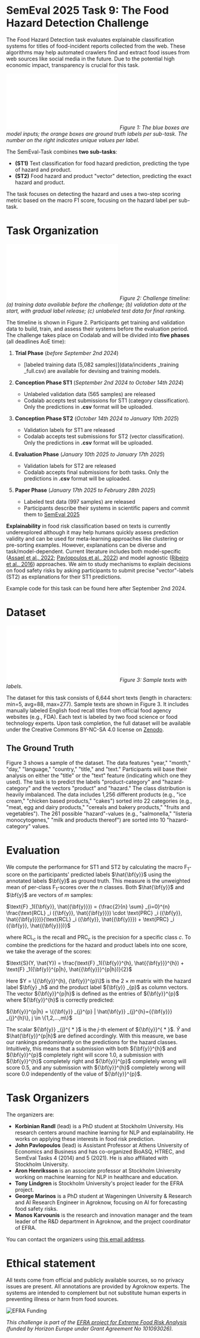 # SemEval 2025 Task 9: The Food Hazard Detection Challenge

The Food Hazard Detection task evaluates explainable classification systems for titles of food-incident reports collected from the web. These algorithms may help automated crawlers find and extract food issues from web sources like social media in the future. Due to the potential high economic impact, transparency is crucial for this task.

![Example Data Overview](img/overview.pdf)
*Figure 1: The blue boxes are model inputs; the orange boxes are ground truth labels per sub-task. The number on the right indicates unique values per label.*

The SemEval-Task combines **two sub-tasks**:
- **(ST1)** Text classification for food hazard prediction, predicting the type of hazard and product.
- **(ST2)** Food hazard and product "vector" detection, predicting the exact hazard and product.

The task focuses on detecting the hazard and uses a two-step scoring metric based on the macro F1 score, focusing on the hazard label per sub-task.

# Task Organization

![Timeline](img/timeline.pdf)
*Figure 2: Challenge timeline: (a) training data available before the challenge; (b) validation data at the start, with gradual label release; (c) unlabeled test data for final ranking.*

The timeline is shown in Figure 2. Participants get training and validation data to build, train, and assess their systems before the evaluation period. The challenge takes place on Codalab and will be divided into **five phases** (all deadlines AoE time):

1. **Trial Phase** (*before September 2nd 2024*)
   - [labeled training data (5,082 samples)](data/incidents _training _full.csv) are available for devising and training models.

2. **Conception Phase ST1** (*September 2nd 2024 to October 14th 2024*)
   - Unlabeled validation data (565 samples) are released
   - Codalab accepts test submissions for ST1 (category classification). Only the predictions in **.csv** format will be uploaded.

3. **Conception Phase ST2** (*October 14th 2024 to January 10th 2025*)
   - Validation labels for ST1 are released
   - Codalab accepts test submissions for ST2 (vector classification). Only the predictions in **.csv** format will be uploaded.

4. **Evaluation Phase** (*January 10th 2025 to January 17th 2025*)
   - Validation labels for ST2 are released
   - Codalab accepts final submissions for both tasks. Only the predictions in **.csv** format will be uploaded.

5. **Paper Phase** (*January 17th 2025 to February 28th 2025*)
   - Labeled test data (997 samples) are released
   - Participants describe their systems in scientific papers and commit them to [SemEval 2025](https://semeval.github.io/SemEval2025/)

**Explainability** in food risk classification based on texts is currently underexplored although it may help humans quickly assess prediction validity and can be used for meta-learning approaches like clustering or pre-sorting examples. However, explanations can be diverse and task/model-dependent. Current literature includes both model-specific ([Assael et al., 2022](https://www.nature.com/articles/s41586-022-04448-z); [Pavlopoulos et al., 2022](https://aclanthology.org/2022.acl-long.259/)) and model agnostic ([Ribeiro et al., 2016](https://aclanthology.org/N16-3020/)) approaches. We aim to study mechanisms to explain decisions on food safety risks by asking participants to submit precise "vector"-labels (ST2) as explanations for their ST1 predictions.

Example code for this task can be found here after September 2nd 2024.

# Dataset

![Sample Texts and Labels](img/overview.pdf)
*Figure 3: Sample texts with labels.*

The dataset for this task consists of 6,644 short texts (length in characters: min=5, avg=88, max=277). Sample texts are shown in Figure 3. It includes manually labeled English food recall titles from official food agency websites (e.g., FDA). Each text is labeled by two food science or food technology experts. Upon task completion, the full dataset will be available under the Creative Commons BY-NC-SA 4.0 license on [Zenodo](https://zenodo.org/doi/10.5281/zenodo.10820657).

## The Ground Truth

Figure 3 shows a sample of the dataset. The data features "year," "month," "day," "language," "country," "title," and "text." Participants will base their analysis on either the "title" or the "text" feature (indicating which one they used). The task is to predict the labels "product-category" and "hazard-category" and the vectors "product" and "hazard." The class distribution is heavily imbalanced. The data includes 1,256 different products (e.g., "ice cream," "chicken based products," "cakes") sorted into 22 categories (e.g., "meat, egg and dairy products," "cereals and bakery products," "fruits and vegetables"). The 261 possible "hazard"-values (e.g., "salmonella," "listeria monocytogenes," "milk and products thereof") are sorted into 10 "hazard-category" values.

# Evaluation

We compute the performance for ST1 and ST2 by calculating the macro $\text{F} _1$-score on the participants' predicted labels $\hat{\bf{y}}$ using the annotated labels $\bf{y}$ as ground truth. This measure is the unweighted mean of per-class $\text{F} _1$-scores over the $n$ classes. Both $\hat{\bf{y}}$ and $\bf{y}$ are vectors of $m$ samples:

$\text{F} _1({\bf{y}}, \hat{{\bf{y}}}) = {\frac{2}{n} \sum} _{i=0}^{n} \frac{\text{RCL} _i ({\bf{y}}, \hat{{\bf{y}}}) \cdot \text{PRC} _i ({\bf{y}}, \hat{{\bf{y}}})}{\text{RCL} _i ({\bf{y}}, \hat{{\bf{y}}}) + \text{PRC} _i ({\bf{y}}, \hat{{\bf{y}}})}$

where $\text{RCL} _c$ is the recall and $\text{PRC} _c$ is the precision for a specific class $c$.
To combine the predictions for the hazard and product labels into one score, we take the average of the scores:

$\text{S}(Y, \hat{Y}) = \frac{\text{F} _1({\bf{y}}^{h}, \hat{{\bf{y}}}^{h}) + \text{F} _1({\bf{y}}^{p|h}, \hat{{\bf{y}}}^{p|h})}{2}$

Here $Y = \[{\bf{y}}^{h}, {\bf{y}}^{p}\]$ is the $2 \times m$ matrix with the hazard label $\bf{y} _h$ and the product label ${\bf{y}} _{p}$ as column vectors. The vector ${\bf{y}}^{p|h}$ is defined as the entries of ${\bf{y}}^{p}$ where ${\bf{y}}^{h}$ is correctly predicted:

${\bf{y}}^{p|h} = \{{\bf{y}} _{j}^{p} | \hat{\bf{y}} _{j}^{h}={{\bf{y}}} _{j}^{h}\}, j \in \{1,2,...,m\}$

The scalar ${\bf{y}} _{j}^{ * }$ is the $j$-th element of ${\bf{y}}^{ * }$. $\hat{Y}$ and $\hat{\bf{y}}^{p|h}$ are defined accordingly.
With this measure, we base our rankings predominantly on the predictions for the hazard classes. Intuitively, this means that a submission with both ${\bf{y}}^{h}$ and ${\bf{y}}^{p}$ completely right will score $1.0$, a submission with ${\bf{y}}^{h}$ completely right and ${\bf{y}}^{p}$ completely wrong will score $0.5$, and any submission with ${\bf{y}}^{h}$ completely wrong will score $0.0$ independently of the value of ${\bf{y}}^{p}$.

# Task Organizers

The organizers are:

- **Korbinian Randl** (lead) is a PhD student at Stockholm University. His research centers around machine learning for NLP and explainability. He works on applying these interests in food risk prediction.
- **John Pavlopoulos** (lead) is Assistant Professor at Athens University of Economics and Business and has co-organized BioASQ, HTREC, and SemEval Tasks 4 (2014) and 5 (2021). He is also affiliated with Stockholm University.
- **Aron Henriksson** is an associate professor at Stockholm University working on machine learning for NLP in healthcare and education.
- **Tony Lindgren** is Stockholm University's project leader for the EFRA project.
- **George Marinos** is a PhD student at Wageningen University & Research and AI Research Engineer in Agroknow, focusing on AI for forecasting food safety risks.
- **Manos Karvounis** is the research and innovation manager and the team leader of the R&D department in Agroknow, and the project coordinator of EFRA.

You can contact the organizers using [this email address](mailto:food-hazard-detection-semeval-2025@googlegroups.com).

# Ethical statement

All texts come from official and publicly available sources, so no privacy issues are present. All annotations are provided by Agroknow experts. The systems are intended to complement but not substitute human experts in preventing illness or harm from food sources.


![EFRA Funding](https://efraproject.eu/wp-content/uploads/2023/01/EFRA-logo-white-1-300x104.png)

*This challenge is part of the [EFRA project for Extreme Food Risk Analysis](https://efraproject.eu/) (funded by Horizon Europe under Grant Agreement No 101093026).*
